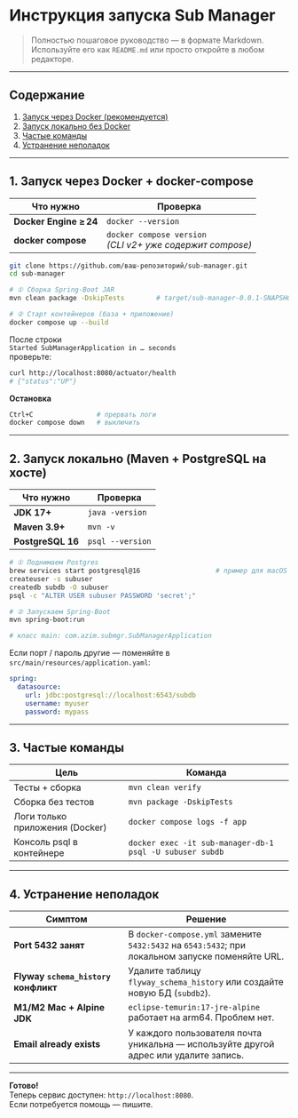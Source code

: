 # Инструкция запуска **Sub Manager**

> Полностью пошаговое руководство — в формате Markdown.  
> Используйте его как `README.md` или просто откройте в любом редакторе.

---

## Содержание
1. [Запуск через Docker (рекомендуется)](#docker)
2. [Запуск локально без Docker](#local)
3. [Частые команды](#common)
4. [Устранение неполадок](#troubleshoot)

---

## <a id="docker"></a>1. Запуск через Docker + docker‑compose

| Что нужно | Проверка |
|-----------|----------|
| **Docker Engine ≥ 24** | `docker --version` |
| **docker compose** | `docker compose version` <br>*(CLI v2+ уже содержит compose)* |

```bash
git clone https://github.com/ваш‑репозиторий/sub-manager.git
cd sub-manager

# ① Сборка Spring‑Boot JAR
mvn clean package -DskipTests        # target/sub-manager-0.0.1-SNAPSHOT.jar

# ② Старт контейнеров (база + приложение)
docker compose up --build
```

После строки  
`Started SubManagerApplication in … seconds`  
проверьте:

```bash
curl http://localhost:8080/actuator/health
# {"status":"UP"}
```

**Остановка**

```bash
Ctrl+C                # прервать логи
docker compose down   # выключить
```

---

## <a id="local"></a>2. Запуск локально (Maven + PostgreSQL на хосте)

| Что нужно | Проверка |
|-----------|----------|
| **JDK 17+** | `java -version` |
| **Maven 3.9+** | `mvn -v` |
| **PostgreSQL 16** | `psql --version` |

```bash
# ① Поднимаем Postgres
brew services start postgresql@16                   # пример для macOS
createuser -s subuser
createdb subdb -O subuser
psql -c "ALTER USER subuser PASSWORD 'secret';"

# ② Запускаем Spring‑Boot
mvn spring-boot:run

# класс main: com.azim.submgr.SubManagerApplication
```

Если порт / пароль другие — поменяйте в `src/main/resources/application.yaml`:

```yaml
spring:
  datasource:
    url: jdbc:postgresql://localhost:6543/subdb
    username: myuser
    password: mypass
```

---

## <a id="common"></a>3. Частые команды

| Цель                         | Команда |
|------------------------------|---------|
| Тесты + сборка               | `mvn clean verify` |
| Сборка без тестов            | `mvn package -DskipTests` |
| Логи только приложения (Docker) | `docker compose logs -f app` |
| Консоль psql в контейнере    | `docker exec -it sub-manager-db-1 psql -U subuser subdb` |

---

## <a id="troubleshoot"></a>4. Устранение неполадок

| Симптом | Решение |
|---------|---------|
| **Port 5432 занят** | В `docker-compose.yml` замените `5432:5432` на `6543:5432`; при локальном запуске поменяйте URL. |
| **Flyway `schema_history` конфликт** | Удалите таблицу `flyway_schema_history` или создайте новую БД (`subdb2`). |
| **M1/M2 Mac + Alpine JDK** | `eclipse-temurin:17-jre-alpine` работает на arm64. Проблем нет. |
| **Email already exists** | У каждого пользователя почта уникальна — используйте другой адрес или удалите запись. |

---

**Готово!**  
Теперь сервис доступен: `http://localhost:8080`.  
Если потребуется помощь — пишите.